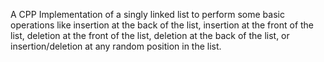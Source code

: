 A CPP 
Implementation of a singly linked list to perform some basic operations like insertion at the back of the list, insertion at the front of the list, deletion at the front of the list, deletion at the back of the list, or insertion/deletion at any random position in the list.